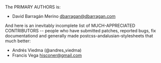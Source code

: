 The PRIMARY AUTHORS is:

- David Barragán Merino <dbarragan@dbarragan.com>

And here is an inevitably incomplete list of MUCH-APPRECIATED CONTRIBUTORS --
people who have submitted patches, reported bugs, fix documentationd and
generally made postcss-andalusian-stylesheets that much better:

- Andrés Viedma (@andres_viedma)
- Francis Vega <hisconer@gmail.com>
